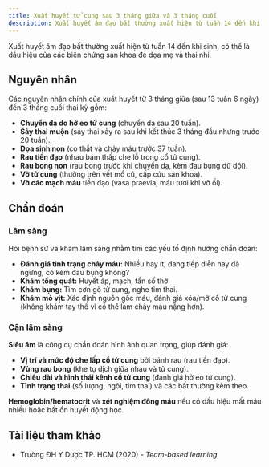 ```yaml
---
title: Xuất huyết tử cung sau 3 tháng giữa và 3 tháng cuối
description: Xuất huyết âm đạo bất thường xuất hiện từ tuần 14 đến khi sinh, có thể là dấu hiệu của các biến chứng sản khoa đe dọa mẹ và thai nhi.
---
```


Xuất huyết âm đạo bất thường xuất hiện từ tuần 14 đến khi sinh, có thể là dấu hiệu của các biến chứng sản khoa đe dọa mẹ và thai nhi.

## Nguyên nhân

Các nguyên nhân chính của xuất huyết từ 3 tháng giữa (sau 13 tuần 6 ngày) đến 3 tháng cuối thai kỳ gồm:

- **Chuyển dạ do hở eo tử cung** (chuyển dạ sau 20 tuần).
- **Sảy thai muộn** (sảy thai xảy ra sau khi kết thúc 3 tháng đầu nhưng trước 20 tuần).
- **Dọa sinh non** (co thắt và chảy máu trước 37 tuần).
- **Rau tiền đạo** (nhau bám thấp che lỗ trong cổ tử cung).
- **Rau bong non** (rau bong trước khi chuyển dạ, kèm đau bụng dữ dội).
- **Vỡ tử cung** (thường trên vết mổ cũ, cấp cứu sản khoa).
- **Vỡ các mạch máu** tiền đạo (vasa praevia, máu tươi khi vỡ ối).

## Chẩn đoán

### Lâm sàng

Hỏi bệnh sử và khám lâm sàng nhằm tìm các yếu tố định hướng chẩn đoán:

- **Đánh giá tình trạng chảy máu:** Nhiều hay ít, đang tiếp diễn hay đã ngưng, có kèm đau bụng không?
- **Khám tổng quát:** Huyết áp, mạch, tần số thở.
- **Khám bụng:** Tìm cơn gò tử cung, nghe tim thai.
- **Khám mỏ vịt:** Xác định nguồn gốc máu, đánh giá xóa/mở cổ tử cung (không khám tay thô vì có thể làm chảy máu nặng hơn).

### Cận lâm sàng

**Siêu âm** là công cụ chẩn đoán hình ảnh quan trọng, giúp đánh giá:

- **Vị trí và mức độ che lấp cổ tử cung** bởi bánh rau (rau tiền đạo).
- **Vùng rau bong** (khe tụ dịch giữa nhau và tử cung).
- **Chiều dài và hình thái kênh cổ tử cung** (đánh giá hở eo tử cung).
- **Tình trạng thai** (số lượng, ngôi, tim thai) và các bất thường kèm theo.

**Hemoglobin/hematocrit** và **xét nghiệm đông máu** nếu có dấu hiệu mất máu nhiều hoặc bất ổn huyết động học.

## Tài liệu tham khảo

- Trường ĐH Y Dược TP. HCM (2020) - _Team-based learning_
